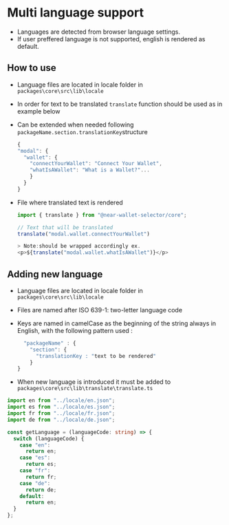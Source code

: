  #  Multi language support

- Languages are detected from browser language settings.
- If user preffered language is not supported, english is rendered as default. 

 ## How to use

- Language files are located in locale folder in `packages\core\src\lib\locale`
- In order for text to be translated `translate` function should be used 
  as in example below
- Can be extended when needed following `packageName.section.translationKey`structure

  ```ts
  {
  "modal": {
    "wallet": {
      "connectYourWallet": "Connect Your Wallet",
      "whatIsAWallet": "What is a Wallet?"...
      }
    }
  }
  ```

- File where translated text is rendered 

  ```ts
  import { translate } from "@near-wallet-selector/core";

  // Text that will be translated
  translate("modal.wallet.connectYourWallet")
  
  > Note:should be wrapped accordingly ex. 
  <p>${translate("modal.wallet.whatIsAWallet")}</p>

  ```

## Adding new language
- Language files are located in locale folder in `packages\core\src\lib\locale`
- Files are named after ISO 639-1: two-letter language code
- Keys are named in camelCase as the beginning of the string always in English, with the following pattern used :

  ```ts
    "packageName" : {
      "section": {
        "translationKey : "text to be rendered"
      }
  }
  ```

- When new language is introduced it must be added to `packages\core\src\lib\translate\translate.ts` 

```ts
import en from "../locale/en.json";
import es from "../locale/es.json";
import fr from "../locale/fr.json";
import de from "../locale/de.json";

const getLanguage = (languageCode: string) => {
  switch (languageCode) {
    case "en":
      return en;
    case "es":
      return es;
    case "fr":
      return fr;
    case "de":
      return de;
    default:
      return en;
  }
};
```
